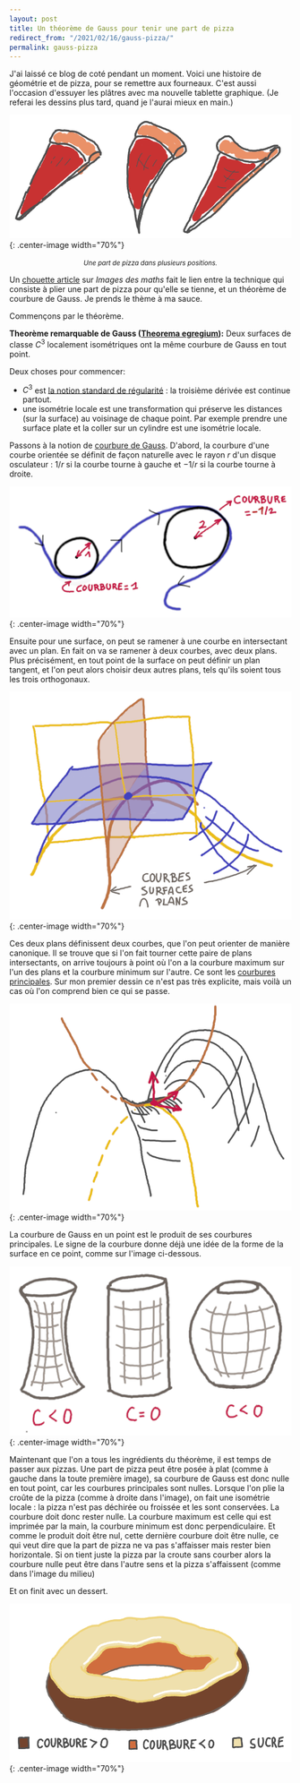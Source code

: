 ```yaml
---
layout: post
title: Un théorème de Gauss pour tenir une part de pizza
redirect_from: "/2021/02/16/gauss-pizza/"
permalink: gauss-pizza
---
```


J'ai laissé ce blog de coté pendant un moment. Voici une histoire de géométrie 
et de pizza, pour se remettre aux fourneaux. C'est aussi l'occasion d'essuyer les 
plâtres avec ma nouvelle tablette graphique. (Je referai les dessins plus tard, 
quand je l'aurai mieux en main.)

![](../assets/pizza.png){: .center-image width="70%"}
<p align="center"><small><i>
Une part de pizza dans plusieurs positions.
</i></small></p>

Un [chouette article](http://images.math.cnrs.fr/Un-theoreme-et-une-part-de-pizza.html) 
sur *Images des maths* fait le lien entre la technique qui 
consiste à plier une part de pizza pour qu'elle se tienne, et un théorème de 
courbure de Gauss. Je prends le thème à ma sauce.

Commençons par le théorème. 

**Theorème remarquable de Gauss ([Theorema egregium](https://fr.wikipedia.org/wiki/Theorema_egregium)):** 
Deux surfaces de classe $C^3$ localement isométriques ont la même courbure de Gauss en tout point. 

Deux choses pour commencer:
* $C^3$ est 
[la notion standard de régularité](https://fr.wikipedia.org/wiki/Classe_de_r%C3%A9gularit%C3%A9) : 
la troisième dérivée est continue partout.
* une isométrie locale est une transformation qui préserve les distances (sur la
surface) au voisinage de chaque point. Par exemple prendre une surface plate 
et la coller sur un cylindre est une isométrie locale.

Passons à la notion de 
[courbure de Gauss](https://fr.wikipedia.org/wiki/Courbure_de_Gauss). 
D'abord, la courbure d'une courbe orientée se définit de façon naturelle avec le 
rayon $r$ d'un disque osculateur : $1/r$ si la courbe tourne à gauche et $-1/r$ 
si la courbe tourne à droite.

![](../assets/courbure.png){: .center-image width="70%"}

Ensuite pour une surface, on peut se ramener à une courbe en intersectant avec un 
plan. 
En fait on va se ramener à deux courbes, avec deux plans. 
Plus précisément, en tout point de la surface on peut définir un plan tangent, 
et l'on peut alors choisir deux autres plans, tels qu'ils soient tous les trois 
orthogonaux. 

![](../assets/courbes-plans.png){: .center-image width="70%"}

Ces deux plans définissent deux courbes, que l'on peut orienter de manière 
canonique. Il se trouve que si l'on fait tourner cette paire de plans 
intersectants, on arrive toujours à point où l'on a la courbure maximum
sur l'un des plans et la courbure minimum sur l'autre. 
Ce sont les 
[courbures principales](https://fr.wikipedia.org/wiki/Courbure_principale).
Sur mon premier dessin ce n'est pas très explicite, mais voilà un cas où l'on 
comprend bien ce qui se passe. 

![](../assets/courbures-principales.png){: .center-image width="70%"}

La courbure de Gauss en un point est le produit de ses courbures principales. 
Le signe de la courbure donne déjà une idée de la forme de la surface en ce 
point, comme sur l'image ci-dessous. 

![](../assets/trois-courbures.png){: .center-image width="70%"}

Maintenant que l'on a tous les ingrédients du théorème, il est temps de passer 
aux pizzas. 
Une part de pizza peut être posée à plat (comme à gauche dans la toute première
image), sa courbure
de Gauss est donc nulle en tout point, car les courbures principales sont nulles. 
Lorsque l'on plie la croûte de la pizza (comme à droite dans l'image), 
on fait une isométrie locale : la pizza n'est pas déchirée ou froissée et les 
 sont conservées. La courbure doit donc rester nulle. 
La courbure maximum est celle qui est imprimée par la main, la courbure minimum
est donc perpendiculaire. Et comme le produit doit être nul, cette dernière 
courbure doit être nulle, ce qui veut dire que la part de pizza ne va pas 
s'affaisser mais rester bien horizontale. Si on tient juste la pizza par la 
croute sans courber alors la courbure nulle peut être dans l'autre sens et la 
pizza s'affaissent (comme dans l'image du milieu) 

Et on finit avec un dessert.

![](../assets/donut.png){: .center-image width="70%"}


